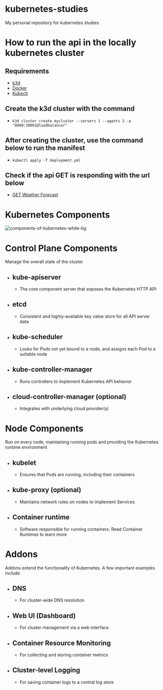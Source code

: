 # kubernetes-studies
My personal repository for kubernetes studies

# How to run the api in the locally kubernetes cluster

## Requirements
- [k3d](https://k3d.io/v5.7.4/)
- [Docker](https://docs.docker.com/engine/install/)
- [Kubectl](https://kubernetes.io/docs/tasks/tools/)


## Create the k3d cluster with the command
- `k3d cluster create mycluster --servers 1 --agents 2 -p "8080:30001@loadbalancer"`

## After creating the cluster, use the command below to run the manifest
- `kubectl apply -f deployment.yml`

## Check if the api GET is responding with the url below
- [GET Weather Forecast](http://localhost:8080/weatherforecast)


# Kubernetes Components
![components-of-kubernetes-white-bg](https://github.com/user-attachments/assets/37c6b872-6c1d-4a53-ac9c-f1a2e63179bf)

# Control Plane Components
Manage the overall state of the cluster

- ## kube-apiserver
  - The core component server that exposes the Kubernetes HTTP API
- ## etcd
  - Consistent and highly-available key value store for all API server data
- ## kube-scheduler
  - Looks for Pods not yet bound to a node, and assigns each Pod to a suitable node
- ## kube-controller-manager
  - Runs controllers to implement Kubernetes API behavior
- ## cloud-controller-manager (optional)
  - Integrates with underlying cloud provider(s)
 
# Node Components
Run on every node, maintaining running pods and providing the Kubernetes runtime environment

- ## kubelet
  - Ensures that Pods are running, including their containers
- ## kube-proxy (optional)
  - Maintains network rules on nodes to implement Services
- ## Container runtime
  - Software responsible for running containers. Read Container Runtimes to learn more

# Addons
Addons extend the functionality of Kubernetes. A few important examples include

- ## DNS
  - For cluster-wide DNS resolution
- ## Web UI (Dashboard)
  - For cluster management via a web interface
- ## Container Resource Monitoring
  - For collecting and storing container metrics
- ## Cluster-level Logging
  - For saving container logs to a central log store
